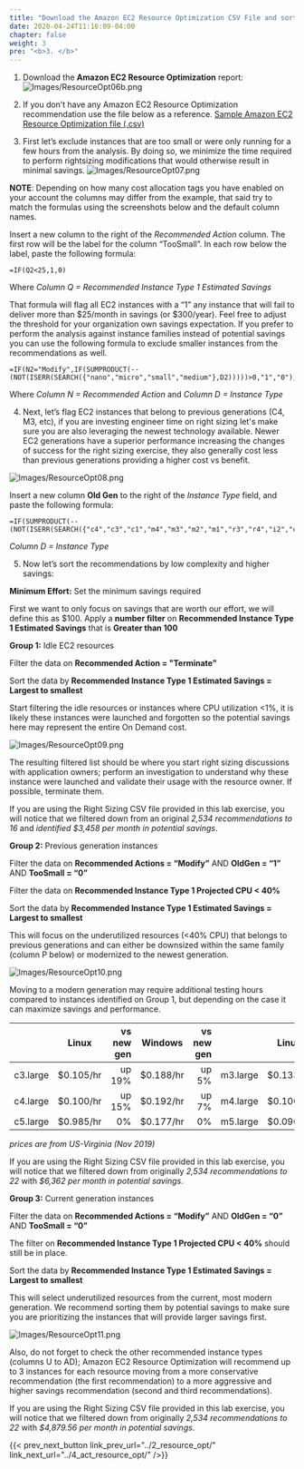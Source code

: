 ```yaml
---
title: "Download the Amazon EC2 Resource Optimization CSV File and sort it to find quick wins"
date: 2020-04-24T11:16:09-04:00
chapter: false
weight: 3
pre: "<b>3. </b>"
---
```


1. Download the **Amazon EC2 Resource Optimization** report:
![Images/ResourceOpt06b.png](/Cost/100_AWS_Resource_Optimization/Images/ResourceOpt06b.png)

2. If you don’t have any Amazon EC2 Resource Optimization recommendation use the file below as a reference.
[Sample Amazon EC2 Resource Optimization file (.csv)](/Cost/100_AWS_Resource_Optimization/Code/ENT206-ec2-rightsizing-recommendations.csv)

3. First let’s exclude instances that are too small or were only running for a few hours from the analysis. By doing so, we minimize the time required to perform rightsizing modifications that would otherwise result in minimal savings.
![Images/ResourceOpt07.png](/Cost/100_AWS_Resource_Optimization/Images/ResourceOpt07.png)

**NOTE**: Depending on how many cost allocation tags you have enabled on your account the columns may differ from the example, that said try to match the formulas using the screenshots below and the default column names.

Insert a new column to the right of the *Recommended Action* column. The first row will be the label for the column “TooSmall”. In each row below the label, paste the following formula:
```
=IF(Q2<25,1,0)
```
Where *Column Q = Recommended Instance Type 1 Estimated Savings*

That formula will flag all EC2 instances with a “1” any instance that will fail to deliver more than $25/month in savings (or $300/year). Feel free to adjust the threshold for your organization own savings expectation. If you prefer to perform the analysis against instance families instead of potential savings you can use the following formula to exclude smaller instances from the recommendations as well.
```
=IF(N2="Modify",IF(SUMPRODUCT(--(NOT(ISERR(SEARCH({"nano","micro","small","medium"},D2)))))>0,"1","0"),"0")
```
Where *Column N = Recommended Action* and *Column D = Instance Type*

4. Next, let’s flag EC2 instances that belong to previous generations (C4, M3, etc), if you are investing engineer time on right sizing let's make sure you are also leveraging the newest technology available. Newer EC2 generations have a superior performance increasing the changes of success for the right sizing exercise, they also generally cost less than previous generations providing a higher cost vs benefit.

![Images/ResourceOpt08.png](/Cost/100_AWS_Resource_Optimization/Images/ResourceOpt08.png)

Insert a new column **Old Gen** to the right of the *Instance Type* field, and paste the following formula:
```
=IF(SUMPRODUCT(--(NOT(ISERR(SEARCH({"c4","c3","c1","m4","m3","m2","m1","r3","r4","i2","cr1","hs1","g2"},D2)))))>0,"1","0")
```
*Column D = Instance Type*

5. Now let’s sort the recommendations by low complexity and higher savings:

**Minimum Effort:** Set the minimum savings required

First we want to only focus on savings that are worth our effort, we will define this as $100. Apply a **number filter** on **Recommended Instance Type 1 Estimated Savings** that is **Greater than 100**

**Group 1:** Idle EC2 resources

Filter the data on **Recommended Action = "Terminate"**

Sort the data by **Recommended Instance Type 1 Estimated Savings = Largest to smallest**

Start filtering the idle resources or instances where CPU utilization <1%, it is likely these instances were launched and forgotten so the potential savings here may represent the entire On Demand cost.

![Images/ResourceOpt09.png](/Cost/100_AWS_Resource_Optimization/Images/ResourceOpt09.png)

The resulting filtered list should be where you start right sizing discussions with application owners; perform an investigation to understand why these instance were launched and validate their usage with the resource owner. If possible, terminate them.

If you are using the Right Sizing CSV file provided in this lab exercise, you will notice that we filtered down from an original *2,534 recommendations to 16* and *identified $3,458 per month in potential savings*.

**Group 2:** Previous generation instances

Filter the data on **Recommended Actions = “Modify”** AND **OldGen = “1”** AND **TooSmall = “0”**

Filter the data on **Recommended Instance Type 1 Projected CPU < 40%**

Sort the data by **Recommended Instance Type 1 Estimated Savings = Largest to smallest**

This will focus on the underutilized resources (<40% CPU) that belongs to previous generations and can either be downsized within the same family (column P below) or modernized to the newest generation.

![Images/ResourceOpt10.png](/Cost/100_AWS_Resource_Optimization/Images/ResourceOpt10.png)

Moving to a modern generation may require additional testing hours compared to instances identified on Group 1, but depending on the case it can maximize savings and performance.

|          | Linux     | vs new gen | Windows   | vs new gen |          | Linux     | vs new gen | Windows   | vs new gen |
| -------- |:---------:| ----------:|:---------:| ----------:| -------- |:---------:| ----------:|:---------:| ----------:|
| c3.large | $0.105/hr |     up 19% | $0.188/hr |      up 5% | m3.large | $0.133/hr |     up 27% | $0.259/hr |     up 27% |
| c4.large | $0.100/hr |     up 15% | $0.192/hr |      up 7% | m4.large | $0.100/hr |      up 4% | $0.192/hr |      up 2% |
| c5.large | $0.985/hr |         0% | $0.177/hr |         0% | m5.large | $0.096/hr |         0% | $0.188/hr |         0% |

*prices are from US-Virginia (Nov 2019)*

If you are using the Right Sizing CSV file provided in this lab exercise, you will notice that we filtered down from originally *2,534 recommendations to 22* with *$6,362 per month in potential savings*.

**Group 3:** Current generation instances

Filter the data on **Recommended Actions = “Modify”** AND **OldGen = “0”** AND **TooSmall = “0”**

The filter on **Recommended Instance Type 1 Projected CPU < 40%** should still be in place.

Sort the data by **Recommended Instance Type 1 Estimated Savings = Largest to smallest**

This will select underutilized resources from the current, most modern generation. We recommend sorting them by potential savings to make sure you are prioritizing the instances that will provide larger savings first.

![Images/ResourceOpt11.png](/Cost/100_AWS_Resource_Optimization/Images/ResourceOpt11.png)

Also, do not forget to check the other recommended instance types (columns U to AD); Amazon EC2 Resource Optimization will recommend up to 3 instances for each resource moving from a more conservative recommendation (the first recommendation) to a more aggressive and higher savings recommendation (second and third recommendations).

If you are using the Right Sizing CSV file provided in this lab exercise, you will notice that we filtered down from originally *2,534 recommendations to 22* with *$4,879.56 per month in potential savings*.

{{< prev_next_button link_prev_url="../2_resource_opt/" link_next_url="../4_act_resource_opt/" />}}
